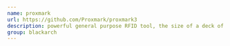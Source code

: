 ```yaml
---
name: proxmark
url: https://github.com/Proxmark/proxmark3
description: powerful general purpose RFID tool, the size of a deck of cards, designed to snoop, listen and emulate everything from Low Frequency (125kHz) to High Frequency (13.56MHz) tags. URL : https://github.com/Proxmark/proxmark3 Groups : blackarch blackarch-radio blackarch-recon blackarch-scanner
group: blackarch
---
```

